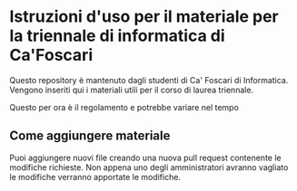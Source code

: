 # Istruzioni d'uso per il materiale per la triennale di informatica di Ca'Foscari

Questo repository è mantenuto dagli studenti di Ca' Foscari di Informatica. Vengono inseriti qui i materiali utili per il corso di laurea triennale.

Questo per ora è il regolamento e potrebbe variare nel tempo

## Come aggiungere materiale

Puoi aggiungere nuovi file creando una nuova pull request contenente le modifiche richieste. Non appena uno degli amministratori avranno vagliato le modifiche verranno apportate le modifiche.
